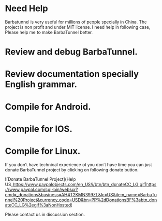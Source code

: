 # Need Help
Barbatunnel is very useful for millions of people specially in China. The project is non profit and under MIT license. I need help in following case, Please help me to make BarbaTunnel better.

# Review and debug BarbaTunnel.
# Review documentation specially English grammar.
# Compile for Android.
# Compile for IOS.
# Compile for Linux.

If you don’t have technical experience ot you don’t have time you can just donate BarbaTunnel project by clicking on following donate button.

![Donate BarbaTunnel Project](Help US_https://www.paypalobjects.com/en_US/i/btn/btn_donateCC_LG.gif|https://www.paypal.com/cgi-bin/webscr?cmd=_donations&business=AH4T2KMN399ZL&lc=US&item_name=BarbaTunnel%20Project&currency_code=USD&bn=PP%2dDonationsBF%3abtn_donateCC_LG%2egif%3aNonHosted)

Please contact us in discussion section.

